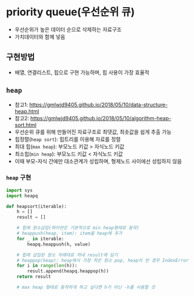 
# priority queue(우선순위 큐)
- 우선순위가 높은 데이터 순으로 삭제하는 자료구조
- 가치데이터와 함께 넣음 

## 구현방법
- 배열, 연결리스트, 힙으로 구현 가능하며, 힙 사용이 가장 효율적

## `heap`
- 참고1:  https://gmlwjd9405.github.io/2018/05/10/data-structure-heap.html 
- 참고2: https://gmlwjd9405.github.io/2018/05/10/algorithm-heap-sort.html
- 우선순위 큐를 위해 만들어진 자료구조로 최댓값, 최솟값을 쉽게 추출 가능
- 힙정렬(`heap sort`): 힙트리를 이용해 자료를 정렬
- 최대 힙(`max heap`): 부모노드 키값 > 자식노드 키값
- 최소힙(`min heap`): 부모노드 키값 < 자식노드 키값
- 이때 부모-자식 간에만 대소관계가 성립하며, 형제노드 사이에선 성립하지 않음

### `heap` 구현
```python
import sys
import heapq

def heapsort(iterable):
    h = []
    result = []

    # 힙에 원소삽입(파이썬은 기본적으로 min heap형태로 동작)
    # heappush(heap, item): item을 heap에 추가
    for _ in iterable:
        heapq.heappush(h, value)

    # 힙에 삽입된 원소 차례대로 꺼내 result에 담기
    # heappop(heap): heap에서 가장 작은 원소 pop, heap이 빈 경우 IndexError
    for i in range(len(h)):
        result.append(heapq.heappop(h))
    return result

    # max heap 형태로 동작하게 하고 싶다면 h가 아닌 -h를 사용할 것
```

